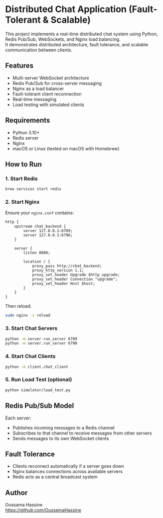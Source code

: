 # Distributed Chat Application (Fault-Tolerant & Scalable)

This project implements a real-time distributed chat system using Python, Redis Pub/Sub, WebSockets, and Nginx load balancing.  
It demonstrates distributed architecture, fault tolerance, and scalable communication between clients.

## Features

- Multi-server WebSocket architecture
- Redis Pub/Sub for cross-server messaging
- Nginx as a load balancer
- Fault-tolerant client reconnection
- Real-time messaging
- Load testing with simulated clients

## Requirements

- Python 3.10+
- Redis server
- Nginx
- macOS or Linux (tested on macOS with Homebrew)

## How to Run

### 1. Start Redis

```bash
brew services start redis
```

### 2. Start Nginx

Ensure your `nginx.conf` contains:

```nginx
http {
    upstream chat_backend {
        server 127.0.0.1:6789;
        server 127.0.0.1:6790;
    }

    server {
        listen 8080;

        location / {
            proxy_pass http://chat_backend;
            proxy_http_version 1.1;
            proxy_set_header Upgrade $http_upgrade;
            proxy_set_header Connection "upgrade";
            proxy_set_header Host $host;
        }
    }
}
```

Then reload:

```bash
sudo nginx -s reload
```

### 3. Start Chat Servers

```bash
python -m server.run_server 6789
python -m server.run_server 6790
```

### 4. Start Chat Clients

```bash
python -m client.chat_client
```

### 5. Run Load Test (optional)

```bash
python simulator/load_test.py
```

## Redis Pub/Sub Model

Each server:
- Publishes incoming messages to a Redis channel
- Subscribes to that channel to receive messages from other servers
- Sends messages to its own WebSocket clients

## Fault Tolerance

- Clients reconnect automatically if a server goes down
- Nginx balances connections across available servers
- Redis acts as a central broadcast system

## Author

Oussama Hassine  
https://github.com/OussemaHassine